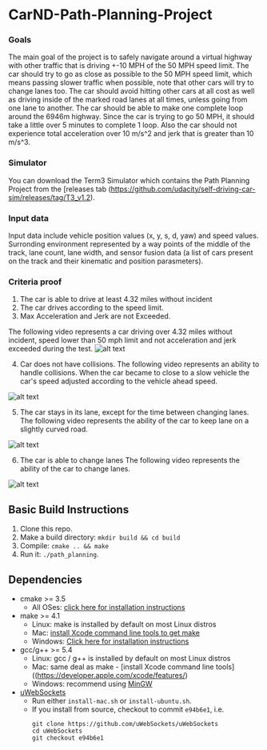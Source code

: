 # CarND-Path-Planning-Project

[image1]: ./images/1-3.gif
[image4]: ./images/4.gif
[image5]: ./images/5.gif
[image6]: ./images/6.gif

### Goals
The main goal of the project is to safely navigate around a virtual highway with other traffic that is driving +-10 MPH of the 50 MPH speed limit.
The car should try to go as close as possible to the 50 MPH speed limit, which means passing slower traffic when possible, note that other cars will try to change lanes too. The car should avoid hitting other cars at all cost 
as well as driving inside of the marked road lanes at all times, unless going from one lane to another. The car should be able to make one complete loop around the 6946m highway. Since the car is trying to go 50 MPH, 
it should take a little over 5 minutes to complete 1 loop. Also the car should not experience total acceleration over 10 m/s^2 and jerk that is greater than 10 m/s^3.

### Simulator
You can download the Term3 Simulator which contains the Path Planning Project from the [releases tab (https://github.com/udacity/self-driving-car-sim/releases/tag/T3_v1.2).

### Input data
Input data include vehicle position values (x, y, s, d, yaw) and speed values. Surronding environment represented by a way points of the middle of the track, lane count, lane width, and sensor fusion data 
(a list of cars present on the track and their kinematic and position parasmeters).

### Criteria proof
1. The car is able to drive at least 4.32 miles without incident
2. The car drives according to the speed limit.
3. Max Acceleration and Jerk are not Exceeded.

The following video represents a car driving over 4.32 miles without incident, speed lower than 50 mph limit and not acceleration and jerk exceeded during the test.
![alt text][image1]

4. Car does not have collisions.
The following video represents an ability to handle collisions. When the car became to close to a slow vehicle the car's speed adjusted according to the vehicle ahead speed.

![alt text][image4]

5. The car stays in its lane, except for the time between changing lanes.
The following video represents the ability of the car to keep lane on a slightly curved road.

![alt text][image5]

6. The car is able to change lanes
The following video represents the ability of the car to change lanes.

![alt text][image6]

## Basic Build Instructions

1. Clone this repo.
2. Make a build directory: `mkdir build && cd build`
3. Compile: `cmake .. && make`
4. Run it: `./path_planning`.

## Dependencies

* cmake >= 3.5
  * All OSes: [click here for installation instructions](https://cmake.org/install/)
* make >= 4.1
  * Linux: make is installed by default on most Linux distros
  * Mac: [install Xcode command line tools to get make](https://developer.apple.com/xcode/features/)
  * Windows: [Click here for installation instructions](http://gnuwin32.sourceforge.net/packages/make.htm)
* gcc/g++ >= 5.4
  * Linux: gcc / g++ is installed by default on most Linux distros
  * Mac: same deal as make - [install Xcode command line tools]((https://developer.apple.com/xcode/features/)
  * Windows: recommend using [MinGW](http://www.mingw.org/)
* [uWebSockets](https://github.com/uWebSockets/uWebSockets)
  * Run either `install-mac.sh` or `install-ubuntu.sh`.
  * If you install from source, checkout to commit `e94b6e1`, i.e.
    ```
    git clone https://github.com/uWebSockets/uWebSockets 
    cd uWebSockets
    git checkout e94b6e1
    ```